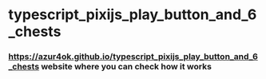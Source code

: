 # typescript_pixijs_play_button_and_6_chests

### https://azur4ok.github.io/typescript_pixijs_play_button_and_6_chests website where you can check how it works
